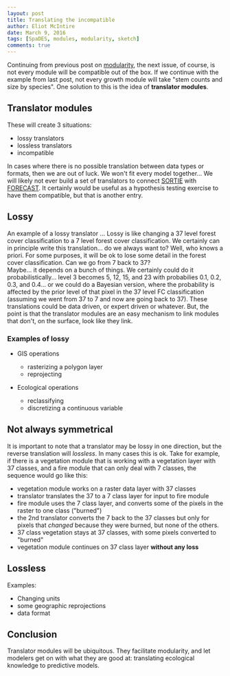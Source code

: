```yaml
---
layout: post
title: Translating the incompatible
author: Eliot McIntire
date: March 9, 2016
tags: [SpaDES, modules, modularity, sketch]
comments: true
---
```


Continuing from previous post on [modularity](http://predictiveecology.org/2016/03/09/Removing-spaghetti-from-ecological-models.html), the next issue, of course, is not every module will be compatible out of the box. If we continue with the example from last post, not every growth module will take "stem counts and size by species". One solution to this is the idea of **translator modules**. 

## Translator modules

These will create 3 situations:

- lossy translators
- lossless translators
- incompatible

In cases where there is no possible translation between data types or formats, then we are out of luck. We won't fit every model together... We will likely not ever build a set of translators to connect [SORTIE](http://www.sortie-nd.org/)  with [FORECAST](http://web.forestry.ubc.ca/ecomodels/moddev/forecast/forecast.htm). It certainly would be useful as a hypothesis testing exercise to have them compatible, but that is another entry.  

## Lossy

An example of a lossy translator ... Lossy is like changing a 37 level forest cover classification to a 7 level forest cover classification. We certainly can in principle write this translation... do we always want to? 
Well, who knows a priori. For some purposes, it will be ok to lose some detail in the forest cover classification. Can we go from 7 back to 37?  
Maybe... it depends on a bunch of things. We certainly could do it probabilistically... level 3 becomes 5, 12, 15, and 23 with probabilies 0.1, 0.2, 0.3, and 0.4... or we could do a Bayesian version, where the probability is affected by the prior level of that pixel in the 37 level FC classification (assuming we went from 37 to 7 and now are going back to 37). 
These translations could be data driven, or expert driven or whatever. But, the point is that the translator modules are an easy mechanism to link modules that don't, on the surface, look like they link.

### Examples of lossy

- GIS operations
    - rasterizing a polygon layer
    - reprojecting
    
- Ecological operations
    - reclassifying
    - discretizing a continuous variable

## Not always symmetrical

It is important to note that a translator may be lossy in one direction, but the reverse translation will *lossless*. In many cases this is ok. Take for example, if there is a vegetation module that is working with a vegetation layer with 37 classes, and a fire module that can only deal with 7 classes, the sequence would go like this:

- vegetation module works on a raster data layer with 37 classes
- translator translates the 37 to a 7 class layer for input to fire module
- fire module uses the 7 class layer, and converts some of the pixels in the raster to one class ("burned")
- the 2nd translator converts the 7 back to the 37 classes but only for pixels that *changed* because they were burned, but none of the others. 
- 37 class vegetation stays at 37 classes, with some pixels converted to "burned"
- vegetation module continues on 37 class layer **without any loss**

## Lossless

Examples:

- Changing units
- some geographic reprojections
- data format

## Conclusion

Translator modules will be ubiquitous. They facilitate modularity, and let modelers get on with what they are good at: translating ecological knowledge to predictive models.

